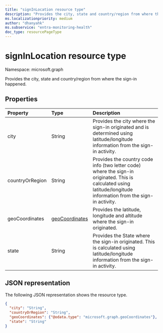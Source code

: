 ```yaml
---
title: "signInLocation resource type"
description: "Provides the city, state and country/region from where the sign-in happened."
ms.localizationpriority: medium
author: "dhanyahk"
ms.subservice: "entra-monitoring-health"
doc_type: resourcePageType
---
```


# signInLocation resource type

Namespace: microsoft.graph

Provides the city, state and country/region from where the sign-in happened.

## Properties

| Property	   | Type	|Description|
|:---------------|:--------|:----------|
|city|String|Provides the city where the sign-in originated and is determined using latitude/longitude information from the sign-in activity.|
|countryOrRegion|String|Provides the country code info (two letter code) where the sign-in originated.  This is calculated using latitude/longitude information from the sign-in activity.|
|geoCoordinates|[geoCoordinates](geocoordinates.md)|Provides the latitude, longitude and altitude where the sign-in originated.|
|state|String|Provides the State where the sign-in originated. This is calculated using latitude/longitude information from the sign-in activity.|

## JSON representation

The following JSON representation shows the resource type.

<!-- {
  "blockType": "resource",
  "optionalProperties": [

  ],
  "@odata.type": "microsoft.graph.signInLocation"
}-->

```json
{
  "city": "String",
  "countryOrRegion": "String",
  "geoCoordinates": {"@odata.type": "microsoft.graph.geoCoordinates"},
  "state": "String"
}

```

<!-- uuid: 8fcb5dbc-d5aa-4681-8e31-b001d5168d79
2015-10-25 14:57:30 UTC -->
<!-- {
  "type": "#page.annotation",
  "description": "signInLocation resource",
  "keywords": "",
  "section": "documentation",
  "tocPath": ""
}-->

